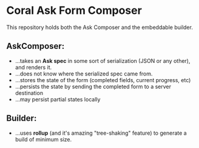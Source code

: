 # Coral Ask Form Composer

This repository holds both the Ask Composer and the embeddable builder.

## AskComposer:

- ...takes an **Ask spec** in some sort of serialization (JSON or any other), and renders it.
- ...does not know where the serialized spec came from.
- ...stores the state of the form (completed fields, current progress, etc)
- ...persists the state by sending the completed form to a server destination
- ...may persist partial states locally

## Builder:

- ...uses **rollup** (and it's amazing "tree-shaking" feature) to generate a build of minimum size.

